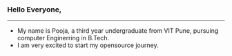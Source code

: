 ### Hello Everyone,

---

- My name is Pooja, a third year undergraduate from VIT Pune, pursuing computer Enginerring in B.Tech.
- I am very excited to start my opensource journey.
